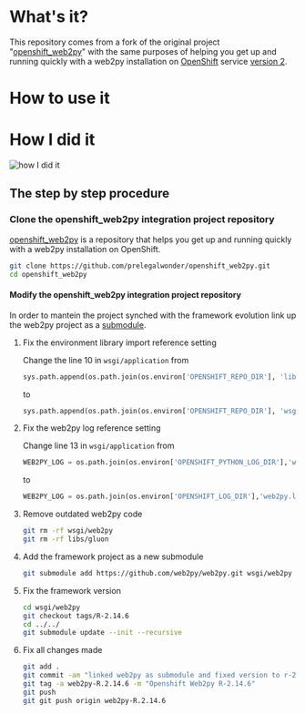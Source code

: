 What's it?
===

This repository comes from a fork of the original project
"[openshift_web2py](https://github.com/prelegalwonder/openshift_web2py)" with the
same purposes of helping you get up and running quickly with a web2py
installation on [OpenShift](https://www.openshift.com/) service
[version 2](https://openshift.redhat.com/app/login?then=%2Fapp%2Fconsole).

# How to use it



# How I did it

![how I did it](https://nevalalee.files.wordpress.com/2012/04/how-i-did-it.jpg "how I did it")

## The step by step procedure

### Clone the **openshift_web2py** integration project repository

[openshift_web2py](https://github.com/prelegalwonder/openshift_web2py) is a
repository that helps you get up and running quickly with a web2py installation on
OpenShift.

```bash
git clone https://github.com/prelegalwonder/openshift_web2py.git
cd openshift_web2py
```

#### Modify the **openshift_web2py** integration project repository

In order to mantein the project synched with the framework evolution link up
the web2py project as a [submodule](https://git-scm.com/docs/git-submodule).

1. Fix the environment library import reference setting

    Change the line 10 in `wsgi/application` from

    ```python
    sys.path.append(os.path.join(os.environ['OPENSHIFT_REPO_DIR'], 'libs', 'gluon'))
    ```

    to

    ```python
    sys.path.append(os.path.join(os.environ['OPENSHIFT_REPO_DIR'], 'wsgi', 'web2py', 'gluon'))
    ```

1. Fix the web2py log reference setting

    Change line 13 in `wsgi/application` from

    ```python
    WEB2PY_LOG = os.path.join(os.environ['OPENSHIFT_PYTHON_LOG_DIR'],'web2py.log')
    ```

    to

    ```python
    WEB2PY_LOG = os.path.join(os.environ['OPENSHIFT_LOG_DIR'],'web2py.log')
    ```

1. Remove outdated web2py code

    ```bash
    git rm -rf wsgi/web2py
    git rm -rf libs/gluon
    ```

1. Add the framework project as a new submodule

    ```bash
    git submodule add https://github.com/web2py/web2py.git wsgi/web2py
    ```

1. Fix the framework version

    ```bash
    cd wsgi/web2py
    git checkout tags/R-2.14.6
    cd ../../
    git submodule update --init --recursive
    ```

1. Fix all changes made

    ```bash
    git add .
    git commit -am "linked web2py as submodule and fixed version to r-2.14.6"
    git tag -a web2py-R.2.14.6 -m "Openshift Web2py R-2.14.6"
    git push
    git git push origin web2py-R.2.14.6
    ```
